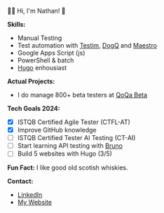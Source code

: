 👋🏻 Hi, I'm Nathan! 🏁

**Skills:**
* Manual Testing
* Test automation with [Testim](https://help.testim.io/docs/testim-overview), [DogQ](https://docs.dogq.io/) and [Maestro](https://maestro.mobile.dev/)
* Google Apps Script (js)
* PowerShell & batch
* [Hugo](https://gohugo.io/) enhousiast


**Actual Projects:**
* I do manage 800+ beta testers at [QoQa Beta](https://qblog.qoqa.ch/posts/5035)


**Tech Goals 2024:**
- [x] ISTQB Certified Agile Tester (CTFL-AT)
- [x] Improve GitHub knowledge
- [ ] ISTQB Certified Tester AI Testing (CT-AI)
- [ ] Start learning API testing with [Bruno](usebruno.com)
- [ ] Build 5 websites with Hugo (3/5)

**Fun Fact:**
I like good old scotish whiskies.

**Contact:**
* [LinkedIn](https://www.linkedin.com/in/nathanbuache)
* [My Website](https://nthnb.ch)
